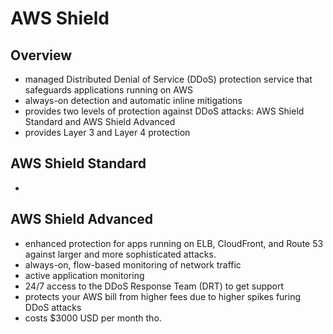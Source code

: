# AWS Shield

## Overview

- managed Distributed Denial of Service (DDoS) protection service that safeguards applications running on AWS
- always-on detection and automatic inline mitigations 
- provides two levels of protection against DDoS attacks: AWS Shield Standard and AWS Shield Advanced
- provides Layer 3 and Layer 4 protection

## AWS Shield Standard

-

## AWS Shield Advanced

- enhanced protection for apps running on ELB, CloudFront, and Route 53 against larger and more sophisticated attacks.
- always-on, flow-based monitoring of network traffic
- active application monitoring
- 24/7 access to the DDoS Response Team (DRT) to get support 
- protects your AWS bill from higher fees due to higher spikes furing DDoS attacks
- costs $3000 USD per month tho.